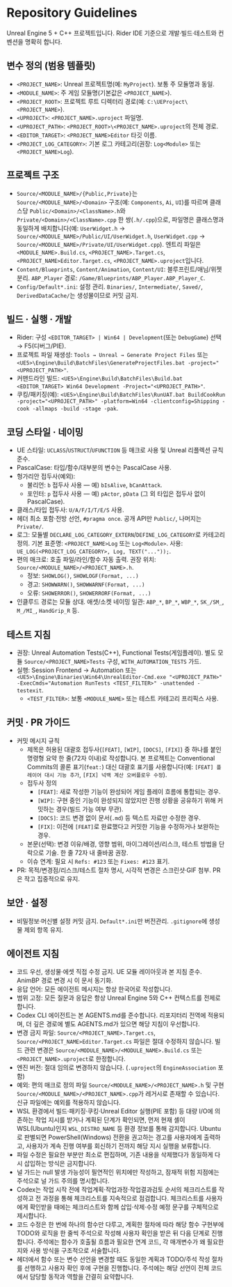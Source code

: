 
# Repository Guidelines

Unreal Engine 5 + C++ 프로젝트입니다. Rider IDE 기준으로 개발·빌드·테스트와 컨벤션을 명확히 합니다.

## 변수 정의 (범용 템플릿)
- `<PROJECT_NAME>`: Unreal 프로젝트명(예: `MyProject`). 보통 주 모듈명과 동일.
- `<MODULE_NAME>`: 주 게임 모듈명(기본값은 `<PROJECT_NAME>`).
- `<PROJECT_ROOT>`: 프로젝트 루트 디렉터리 경로(예: `C:\UEProject\<PROJECT_NAME>`).
- `<UPROJECT>`: `<PROJECT_NAME>.uproject` 파일명.
- `<UPROJECT_PATH>`: `<PROJECT_ROOT>\<PROJECT_NAME>.uproject`의 전체 경로.
- `<EDITOR_TARGET>`: `<PROJECT_NAME>Editor` 타깃 이름.
- `<PROJECT_LOG_CATEGORY>`: 기본 로그 카테고리(권장: `Log<Module>` 또는 `<PROJECT_NAME>Log`).

## 프로젝트 구조
- `Source/<MODULE_NAME>/{Public,Private}`는 `Source/<MODULE_NAME>/<Domain>` 구조(예: `Components`, `Ai`, `UI`)를 따르며 클래스당 `Public/<Domain>/<ClassName>.h`와 `Private/<Domain>/<ClassName>.cpp` 한 쌍(`.h/.cpp`)으로, 파일명은 클래스명과 동일하게 배치합니다(예: `UserWidget.h` → `Source/<MODULE_NAME>/Public/UI/UserWidget.h`, `UserWidget.cpp` → `Source/<MODULE_NAME>/Private/UI/UserWidget.cpp`). 엔트리 파일은 `<MODULE_NAME>.Build.cs`, `<PROJECT_NAME>.Target.cs`, `<PROJECT_NAME>Editor.Target.cs`, `<PROJECT_NAME>.uproject`입니다.
- `Content/Blueprints`, `Content/Animation`, `Content/UI`: 블루프린트/애님/위젯 분리. `ABP_Player` 경로: `/Game/Blueprints/ABP_Player.ABP_Player_C`.
- `Config/Default*.ini`: 설정 관리. `Binaries/`, `Intermediate/`, `Saved/`, `DerivedDataCache/`는 생성물이므로 커밋 금지.

## 빌드 · 실행 · 개발
- Rider: 구성 `<EDITOR_TARGET> | Win64 | Development`(또는 `DebugGame`) 선택 → F5(디버그/PIE).
- 프로젝트 파일 재생성: `Tools → Unreal → Generate Project Files` 또는 `<UE5>\Engine\Build\BatchFiles\GenerateProjectFiles.bat -project="<UPROJECT_PATH>"`.
- 커맨드라인 빌드: `<UE5>\Engine\Build\BatchFiles\Build.bat <EDITOR_TARGET> Win64 Development -Project="<UPROJECT_PATH>"`.
- 쿠킹/패키징(예): `<UE5>\Engine\Build\BatchFiles\RunUAT.bat BuildCookRun -project="<UPROJECT_PATH>" -platform=Win64 -clientconfig=Shipping -cook -allmaps -build -stage -pak`.

## 코딩 스타일 · 네이밍
- UE 스타일: `UCLASS`/`USTRUCT`/`UFUNCTION` 등 매크로 사용 및 Unreal 리플렉션 규칙 준수.
- PascalCase: 타입/함수/대부분의 변수는 PascalCase 사용.
- 헝가리안 접두사(예외):
  - 불리언: `b` 접두사 사용 — 예) `bIsAlive`, `bCanAttack`.
  - 포인터: `p` 접두사 사용 — 예) `pActor`, `pData` (그 외 타입은 접두사 없이 PascalCase).
- 클래스/타입 접두사: `U/A/F/I/T/E/S` 사용.
- 헤더 최소 포함·전방 선언, `#pragma once`. 공개 API만 `Public/`, 나머지는 `Private/`.
- 로그: 모듈별 `DECLARE_LOG_CATEGORY_EXTERN`/`DEFINE_LOG_CATEGORY`로 카테고리 정의. 기본 표준명: `<PROJECT_NAME>Log` 또는 `Log<Module>`. 사용: `UE_LOG(<PROJECT_LOG_CATEGORY>, Log, TEXT("..."));`.
- 편의 매크로: 호출 파일/라인/함수 자동 출력. 권장 위치: `Source/<MODULE_NAME>/<PROJECT_NAME>.h`.
  - 정보: `SHOWLOG()`, `SHOWLOGF(Format, ...)`
  - 경고: `SHOWWARN()`, `SHOWWARNF(Format, ...)`
  - 오류: `SHOWERROR()`, `SHOWERRORF(Format, ...)`
- 인클루드 경로는 모듈 상대. 애셋/소켓 네이밍 일관: `ABP_*`, `BP_*`, `WBP_*`, `SK_/SM_`, `M_/MI_`, `HandGrip_R` 등.

## 테스트 지침
- 권장: Unreal Automation Tests(C++), Functional Tests(게임플레이). 별도 모듈 `Source/<PROJECT_NAME>Tests` 구성, `WITH_AUTOMATION_TESTS` 가드.
- 실행: Session Frontend → Automation 또는 `<UE5>\Engine\Binaries\Win64\UnrealEditor-Cmd.exe "<UPROJECT_PATH>" -ExecCmds="Automation RunTests <TEST_FILTER>" -unattended -testexit`.
  - `<TEST_FILTER>`: 보통 `<MODULE_NAME>` 또는 테스트 카테고리 프리픽스 사용.

## 커밋 · PR 가이드
- 커밋 메시지 규칙
  - 제목은 허용된 대괄호 접두사(`[FEAT]`, `[WIP]`, `[DOCS]`, `[FIX]`) 중 하나를 붙인 명령형 요약 한 줄(72자 이내)로 작성합니다. 본 프로젝트는 Conventional Commits의 콜론 표기(`feat:`) 대신 대괄호 표기를 사용합니다(예: `[FEAT] 플레이어 대시 기능 추가`, `[FIX] 넉백 계산 오버플로우 수정`).
  - 접두사 정의
    - `[FEAT]`: 새로 작성한 기능이 완성되어 게임 플레이 흐름에 통합되는 경우.
    - `[WIP]`: 구현 중인 기능이 완성되지 않았지만 진행 상황을 공유하기 위해 커밋하는 경우(빌드 가능 여부 무관).
    - `[DOCS]`: 코드 변경 없이 문서(`.md`) 등 텍스트 자료만 수정한 경우.
    - `[FIX]`: 이전에 `[FEAT]`로 완료했다고 커밋한 기능을 수정하거나 보완하는 경우.
  - 본문(선택): 변경 이유/배경, 영향 범위, 마이그레이션/리스크, 테스트 방법을 단락으로 기술. 한 줄 72자 내 줄바꿈 권장.
  - 이슈 연계: 필요 시 `Refs: #123` 또는 `Fixes: #123` 표기.
- PR: 목적/변경점/리스크/테스트 절차 명시, 시각적 변경은 스크린샷·GIF 첨부. PR은 작고 집중적으로 유지.

## 보안 · 설정
- 비밀정보·머신별 설정 커밋 금지. `Default*.ini`만 버전관리. `.gitignore`에 생성물 제외 항목 유지.

## 에이전트 지침
 - 코드 우선, 생성물·에셋 직접 수정 금지. UE 모듈 레이아웃과 본 지침 준수. AnimBP 경로 변경 시 이 문서 동기화.
 - 응답 언어: 모든 에이전트 메시지는 항상 한국어로 작성합니다.
 - 범위 고정: 모든 질문과 응답은 항상 Unreal Engine 5와 C++ 컨텍스트를 전제로 합니다.
 - Codex CLI 에이전트는 본 AGENTS.md를 준수합니다. 리포지터리 전역에 적용되며, 더 깊은 경로에 별도 AGENTS.md가 있으면 해당 지침이 우선합니다.
  - 변경 금지 파일: `Source/<PROJECT_NAME>.Target.cs`, `Source/<PROJECT_NAME>Editor.Target.cs` 파일은 절대 수정하지 않습니다. 빌드 관련 변경은 `Source/<MODULE_NAME>/<MODULE_NAME>.Build.cs` 또는 `<PROJECT_NAME>.uproject`로 한정합니다.
  - 엔진 버전: 절대 임의로 변경하지 않습니다. (`.uproject`의 `EngineAssociation` 포함)
  - 예외: 편의 매크로 정의 파일 `Source/<MODULE_NAME>/<PROJECT_NAME>.h` 및 구현 `Source/<MODULE_NAME>/<PROJECT_NAME>.cpp`가 레거시로 존재할 수 있습니다. 신규 파일에는 예외를 적용하지 않습니다.
 - WSL 환경에서 빌드·패키징·쿠킹·Unreal Editor 실행(PIE 포함) 등 대량 I/O에 의존하는 작업 지시를 받거나 계획된 단계가 확인되면, 먼저 현재 셸이 WSL(Ubuntu)인지 `WSL_DISTRO_NAME` 등 환경 정보를 통해 감지합니다. Ubuntu로 판별되면 PowerShell(Windows) 전환을 권고하는 경고를 사용자에게 출력하고, 사용자가 계속 진행 여부를 회신하기 전까지 해당 지시 실행을 보류합니다.
 - 파일 수정은 필요한 부분만 최소로 편집하며, 기존 내용을 삭제했다가 동일하게 다시 삽입하는 방식은 금지합니다.
 - 널 가드는 null 발생 가능성이 필연적인 위치에만 작성하고, 잠재적 위험 지점에는 주석으로 널 가드 주의를 명시합니다.
 - Codex는 작업 시작 전에 작업계획·작업과정·작업결과검토 순서의 체크리스트를 작성하고 전 과정을 통해 체크리스트를 지속적으로 점검합니다. 체크리스트를 사용자에게 확인받을 때에는 체크리스트와 함께 삽입·삭제·수정 예정 문구를 구체적으로 제시합니다.
 - 코드 수정은 한 번에 하나의 함수만 다루고, 계획한 절차에 따라 해당 함수 구현부에 TODO와 로직을 한 줄씩 주석으로 작성해 사용자 확인을 받은 뒤 다음 단계로 진행합니다. 주석에는 함수가 호출될 흐름과 필요한 연계 코드, 각 매개변수가 왜 필요한지와 사용 방식을 구조적으로 서술합니다.
 - 헤더에서 함수 또는 변수 선언을 변경할 때도 동일한 계획과 TODO/주석 작성 절차를 선행하고 사용자 확인 후에 구현을 진행합니다. 주석에는 해당 선언이 전체 코드에서 담당할 동작과 역할을 간결히 요약합니다.
